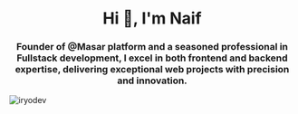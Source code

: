 <h1 align="center">Hi 👋, I'm Naif</h1>
<h3 align="center">Founder of @Masar platform and a seasoned professional in Fullstack development, I excel in both frontend and backend expertise, delivering exceptional web projects with precision and innovation.</h3>

<p align="left"> <img src="https://komarev.com/ghpvc/?username=NaifMajed&label=Profile%20views&color=e7a917&style=flat" alt="iryodev" /> </p>
